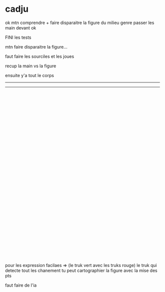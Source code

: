 # cadju

ok mtn comprendre + faire disparaitre la figure du milieu genre passer les main devant ok


FINI les tests

mtn faire disparaitre la figure...

faut faire les sourciles et les joues

recup la main vs la figure

ensuite y'a tout le corps 


-------------------------------




------------------------------



<br><br><br><br><br><br><br><br><br><br><br><br><br><br><br><br><br><br><br><br><br>
-----------------------------

pour les expression facilaes => (le truk vert avec les truks rouge) le truk qui detecte tout les chanement tu peut cartographier la figure avec la mise des pts

faut faire de l'ia



